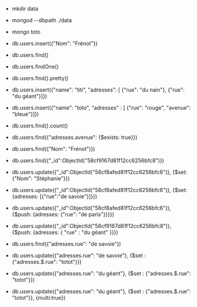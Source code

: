 - mkdir data
- mongod --dbpath ./data

- mongo toto

- db.users.insert({"Nom": "Frénot"})
- db.users.find()
- db.users.findOne()
- db.users.find().pretty()

- db.users.insert({"name": "titi", "adresses": [ {"rue": "du nain"}, {"rue": "du géant"}]})
- db.users.insert({"name": "toto", "adresses" : [ {"rue": "rouge", "avenue": "bleue"}]})
- db.users.find().count()

- db.users.find({"adresses.avenue": {$exists: true}})

- db.users.find({"Nom": "Frénot")})
- db.users.find({"_id":ObjectId("58cf9167d81f12cc6256bfc8")})

- db.users.update({"_id":ObjectId("58cf8afed81f12cc6256bfc6")}, {$set: {"Nom": "Stéphanie"}})
- db.users.update({"_id":ObjectId("58cf8afed81f12cc6256bfc6")}, {$set: {adresses: [{"rue":"de savoie"}]}})
- db.users.update({"_id":ObjectId("58cf8afed81f12cc6256bfc6")}, {$push: {adresses: {"rue": "de paris"}}}})
- db.users.update({"_id":ObjectId("58cf9167d81f12cc6256bfc8")}, {$push: {adresses: { "rue" : "du géant" }}})

- db.users.find({"adresses.rue": "de savoie"})
- db.users.update({"adresses.rue": "de savoie"}, {$set : {"adresses.$.rue": "totot"}})
- db.users.update({"adresses.rue": "du géant"}, {$set : {"adresses.$.rue": "totot"}})
- db.users.update({"adresses.rue": "du géant"}, {$set : {"adresses.$.rue": "totot"}}, {multi:true})
